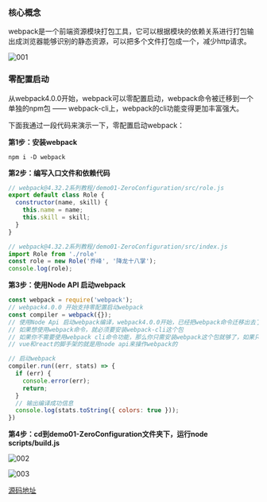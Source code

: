 ### 核心概念
​		webpack是一个前端资源模块打包工具，它可以根据模块的依赖关系进行打包输出成浏览器能够识别的静态资源，可以把多个文件打包成一个，减少http请求。

![001](https://github.com/Jameswain/blog/tree/master/webpack%404.32.2%E7%A0%94%E7%A9%B6%E7%AC%94%E8%AE%B0/demo01-ZeroConfiguration/images/001.png)


### 零配置启动

​		从webpack4.0.0开始，webpack可以零配置启动，webpack命令被迁移到一个单独的npm包 —— webpack-cli上，webpack的cli功能变得更加丰富强大。

下面我通过一段代码来演示一下，零配置启动webpack：

**第1步：安装webpack**

```shell
npm i -D webpack
```

**第2步：编写入口文件和依赖代码**

```javascript
// webpack@4.32.2系列教程/demo01-ZeroConfiguration/src/role.js
export default class Role {
  constructor(name, skill) {
    this.name = name;
    this.skill = skill;
  }
}
```

```javascript
// webpack@4.32.2系列教程/demo01-ZeroConfiguration/src/index.js
import Role from './role'
const role = new Role('乔峰', '降龙十八掌');
console.log(role);
```

**第3步：使用Node API 启动webpack**

```javascript
const webpack = require('webpack');
// webpack4.0.0 开始支持零配置启动webpack
const compiler = webpack({});
// 使用Node Api 启动webpack编译，webpack4.0.0开始，已经把webpack命令迁移出去了，成为一个单独的npm模块包，叫做webpack-cli，这个包的功能更多更强大。
// 如果想使用webpack命令，就必须要安装webpack-cli这个包
// 如果你不需要使用webpack cli命令功能，那么你只需安装webpack这个包就够了，如果只安装webpack这个包，那么只能通过node api来启动webpack
// vue和react的脚手架的就是用node api来操作webpack的

// 启动webpack
compiler.run((err, stats) => {
  if (err) {
    console.error(err);
    return;
  }
  // 输出编译成功信息
  console.log(stats.toString({ colors: true }));
})
```

**第4步：cd到demo01-ZeroConfiguration文件夹下，运行node scripts/build.js**

![002](https://github.com/Jameswain/blog/tree/master/webpack%404.32.2%E7%A0%94%E7%A9%B6%E7%AC%94%E8%AE%B0/demo01-ZeroConfiguration/images/002.png)

![003](https://github.com/Jameswain/blog/tree/master/webpack%404.32.2%E7%A0%94%E7%A9%B6%E7%AC%94%E8%AE%B0/demo01-ZeroConfiguration/images/003.png)

[源码地址](https://github.com/Jameswain/blog/tree/master/webpack%404.32.2%E7%B3%BB%E5%88%97%E6%95%99%E7%A8%8B/demo01-ZeroConfiguration)





